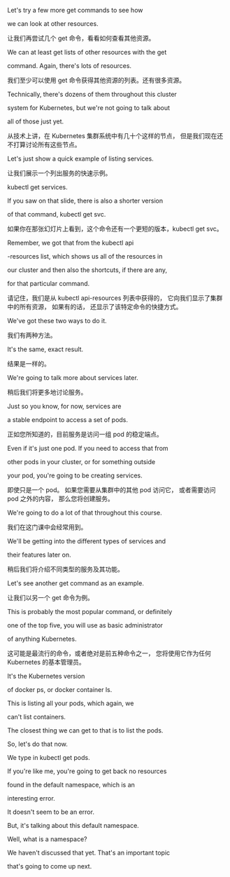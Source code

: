 Let's try a few more get commands to see how

we can look at other resources.

让我们再尝试几个 get 命令，看看如何查看其他资源。

We can at least get lists of other resources with the get

command. Again, there's lots of resources.

我们至少可以使用 get 命令获得其他资源的列表。还有很多资源。

Technically, there's dozens of them throughout this cluster

system for Kubernetes, but we're not going to talk about

all of those just yet.

从技术上讲，在 Kubernetes 集群系统中有几十个这样的节点，
但是我们现在还不打算讨论所有这些节点。

Let's just show a quick example of listing services.

让我们展示一个列出服务的快速示例。

kubectl get services.

If you saw on that slide, there is also a shorter version

of that command, kubectl get svc.

如果你在那张幻灯片上看到，这个命令还有一个更短的版本，kubectl get svc。

Remember, we got that from the kubectl api

-resources list, which shows us all of the resources in

our cluster and then also the shortcuts, if there are any,

for that particular command.

请记住，我们是从 kubectl api-resources 列表中获得的，
它向我们显示了集群中的所有资源，
如果有的话，
还显示了该特定命令的快捷方式。

We've got these two ways to do it.

我们有两种方法。

It's the same, exact result.

结果是一样的。

We're going to talk more about services later.

稍后我们将更多地讨论服务。

Just so you know, for now, services are

a stable endpoint to access a set of pods.

正如您所知道的，目前服务是访问一组 pod 的稳定端点。

Even if it's just one pod. If you need to access that from

other pods in your cluster, or for something outside

your pod, you're going to be creating services.

即使只是一个 pod。
如果您需要从集群中的其他 pod 访问它，
或者需要访问 pod 之外的内容，
那么您将创建服务。

We're going to do a lot of that throughout this course.

我们在这门课中会经常用到。

We'll be getting into the different types of services and

their features later on.

稍后我们将介绍不同类型的服务及其功能。

Let's see another get command as an example.

让我们以另一个 get 命令为例。

This is probably the most popular command, or definitely

one of the top five, you will use as basic administrator

of anything Kubernetes.

这可能是最流行的命令，或者绝对是前五种命令之一，
您将使用它作为任何 Kubernetes 的基本管理员。

It's the Kubernetes version

of docker ps, or docker container ls.

This is listing all your pods, which again, we

can't list containers.

The closest thing we can get to that is to list the pods.

So, let's do that now.

We type in kubectl get pods.

If you're like me, you're going to get back no resources

found in the default namespace, which is an

interesting error.

It doesn't seem to be an error.

But, it's talking about this default namespace.

Well, what is a namespace?

We haven't discussed that yet. That's an important topic

that's going to come up next.

